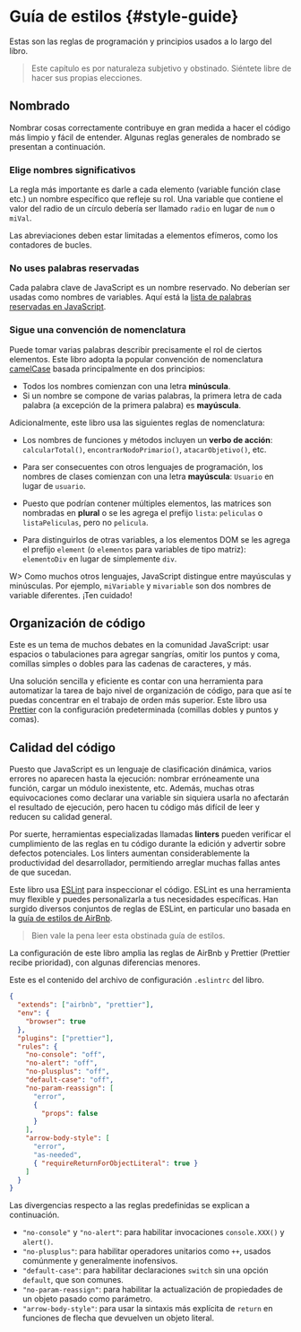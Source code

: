 # Guía de estilos {#style-guide}

Estas son las reglas de programación y principios usados a lo largo del libro.

> Este capítulo es por naturaleza subjetivo y obstinado. Siéntete libre de hacer sus propias elecciones.

## Nombrado

Nombrar cosas correctamente contribuye en gran medida a hacer el código más limpio y fácil de entender. Algunas reglas generales de nombrado se presentan a continuación.

### Elige nombres significativos

La regla más importante es darle a cada elemento (variable función clase etc.) un nombre específico que refleje su rol. Una variable que contiene el valor del radio de un círculo debería ser llamado `radio` en lugar de `num` o `miVal`.

Las abreviaciones deben estar limitadas a elementos efímeros, como los contadores de bucles.

### No uses palabras reservadas

Cada palabra clave de JavaScript es un nombre reservado. No deberían ser usadas como nombres de variables. Aquí está la [lista de palabras reservadas en JavaScript](https://developer.mozilla.org/en-US/docs/Web/JavaScript/Reference/Lexical_grammar#Keywords).

### Sigue una convención de nomenclatura

Puede tomar varias palabras describir precisamente el rol de ciertos elementos. Este libro adopta la popular convención de nomenclatura [camelCase](https://es.wikipedia.org/wiki/Camel_case) basada principalmente en dos principios: 

* Todos los nombres comienzan con una letra **minúscula**.
* Si un nombre se compone de varias palabras, la primera letra de cada palabra (a excepción de la primera palabra) es **mayúscula**.

Adicionalmente, este libro usa las siguientes reglas de nomenclatura:

* Los nombres de funciones y métodos incluyen un **verbo de acción**: `calcularTotal()`, `encontrarNodoPrimario()`, `atacarObjetivo()`, etc.
* Para ser consecuentes con otros lenguajes de programación, los nombres de clases comienzan con una letra **mayúscula**: `Usuario` en lugar de `usuario`.

* Puesto que podrían contener múltiples elementos, las matrices son nombradas en **plural** o se les agrega el prefijo `lista`: `peliculas` o `listaPeliculas`, pero no `pelicula`.
* Para distinguirlos de otras variables, a los elementos DOM  se les agrega el prefijo `element` (o `elementos` para variables de tipo matriz): `elementoDiv` en lugar de simplemente `div`.

W> Como muchos otros lenguajes, JavaScript distingue entre mayúsculas y minúsculas. Por ejemplo, `miVariable` y `mivariable` son dos nombres de variable diferentes. ¡Ten cuidado!

## Organización de código

Este es un tema de muchos debates en la comunidad JavaScript: usar espacios o tabulaciones para agregar sangrías, omitir los puntos y coma, comillas simples o dobles para las cadenas de caracteres, y más.

Una solución sencilla y eficiente es contar con una herramienta para automatizar la tarea de bajo nivel de organización de código, para que así te puedas concentrar en el trabajo de orden más superior. Este libro usa [Prettier](https://github.com/prettier/prettier) con la configuración predeterminada (comillas dobles y puntos y comas).

## Calidad del código 

Puesto que JavaScript  es un lenguaje de clasificación dinámica, varios errores no aparecen hasta la ejecución: nombrar erróneamente una función, cargar un módulo inexistente, etc. Además, muchas otras equivocaciones como declarar una variable sin siquiera usarla no afectarán el resultado de ejecución, pero hacen tu código más difícil de leer y reducen su calidad general.

Por suerte, herramientas especializadas llamadas **linters** pueden verificar el cumplimiento de las reglas en tu código durante la edición y advertir sobre defectos potenciales. Los linters aumentan considerablemente la productividad del desarrollador, permitiendo arreglar muchas fallas antes de que sucedan.

Este libro usa [ESLint](http://eslint.org) para inspeccionar el código. ESLint es una herramienta muy flexible y puedes personalizarla a tus necesidades específicas. Han surgido diversos conjuntos de reglas de ESLint, en particular uno basada en la [guía de estilos de AirBnb](https://github.com/airbnb/javascript).

> Bien vale la pena leer esta obstinada guía de estilos. 

La configuración de este libro amplia las reglas de AirBnb y Prettier (Prettier recibe prioridad), con algunas diferencias menores.

Este es el contenido del archivo de configuración `.eslintrc` del libro.

```json
{
  "extends": ["airbnb", "prettier"],
  "env": {
    "browser": true
  },
  "plugins": ["prettier"],
  "rules": {
    "no-console": "off",
    "no-alert": "off",
    "no-plusplus": "off",
    "default-case": "off",
    "no-param-reassign": [
      "error",
      {
        "props": false
      }
    ],
    "arrow-body-style": [
      "error",
      "as-needed",
      { "requireReturnForObjectLiteral": true }
    ]
  }
}
```

Las divergencias respecto a las reglas predefinidas se explican a continuación.

* `"no-console"` y `"no-alert"`: para habilitar invocaciones `console.XXX()` y `alert()`.
* `"no-plusplus"`: para habilitar operadores unitarios como `++`, usados comúnmente y generalmente inofensivos.
* `"default-case"`: para habilitar declaraciones `switch` sin una opción `default`, que son comunes.
* `"no-param-reassign"`: para habilitar la actualización de propiedades de un objeto pasado como parámetro.
* `"arrow-body-style"`: para usar la sintaxis más explícita de `return` en funciones de flecha que devuelven un objeto literal.
